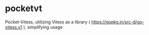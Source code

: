 # pocketvt
Pocket-Vitess, utilizing Vitess as a library ( https://gopkg.in/src-d/go-vitess.v1 ), simplifying usage
